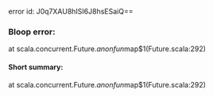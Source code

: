 error id: J0q7XAU8hISI6J8hsESaiQ==
### Bloop error:

at scala.concurrent.Future.$anonfun$map$1(Future.scala:292)
#### Short summary: 

at scala.concurrent.Future.$anonfun$map$1(Future.scala:292)